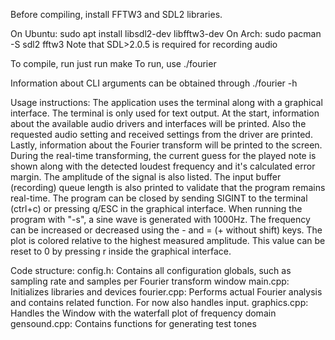 Before compiling, install FFTW3 and SDL2 libraries.

On Ubuntu:
    sudo apt install libsdl2-dev libfftw3-dev
On Arch:
    sudo pacman -S sdl2 fftw3
Note that SDL>2.0.5 is required for recording audio

To compile, run just run make
To run, use ./fourier

Information about CLI arguments can be obtained through ./fourier -h



Usage instructions:
The application uses the terminal along with a graphical interface.
The terminal is only used for text output. At the start, information about the available audio drivers and interfaces will be printed. Also the requested audio setting and received settings from the driver are printed. Lastly, information about the Fourier transform will be printed to the screen.
During the real-time transforming, the current guess for the played note is shown along with the detected loudest frequency and it's calculated error margin. The amplitude of the signal is also listed. The input buffer (recording) queue length is also printed to validate that the program remains real-time.
The program can be closed by sending SIGINT to the terminal (ctrl+c) or pressing q/ESC in the graphical interface.
When running the program with "-s", a sine wave is generated with 1000Hz. The frequency can be increased or decreased using the - and = (+ without shift) keys. The plot is colored relative to the highest measured amplitude. This value can be reset to 0 by pressing r inside the graphical interface.



Code structure:
    config.h: Contains all configuration globals, such as sampling rate and samples per Fourier transform window
    main.cpp: Initializes libraries and devices
    fourier.cpp: Performs actual Fourier analysis and contains related function. For now also handles input.
    graphics.cpp: Handles the Window with the waterfall plot of frequency domain
    gensound.cpp: Contains functions for generating test tones
